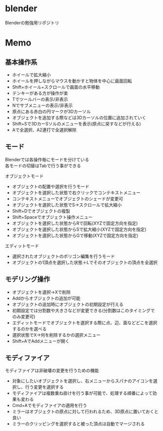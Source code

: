 # blender

Blenderの勉強用リポジトリ

# Memo

## 基本操作系

- ホイールで拡大縮小
- ホイールを押しながらマウスを動かすと物体を中心に画面回転
- Shift+ホイール+スクロールで画面の水平移動
- テンキーがある方が操作が楽
- Tでツールバーの表示/非表示
- Nでサブメニューの表示/非表示
- 原点にある赤白の円マークが3Dカーソル
- オブジェクトを追加する際などは3Dカーソルの位置に追加されていく
- Shift+Sで3DカーSソルのメニューを表示(原点に戻すなどが行える)
- Aで全選択、A2連打で全選択解除

## モード

Blenderでは各操作毎にモードを分けている  
各モードの切替はTabで行う事ができる  

オブジェクトモード
- オブジェクトの配置や選択を行うモード
- オブジェクトを選択した状態で右クリックでコンテキストメニュー
- コンテキストメニューでオブジェクトのシェードが変更可
- オブジェクトを選択した状態でS->スクロールで拡大縮小
- Shift+Dでオブジェクトの複製
- Shift+Spaceでオブジェクト操作メニュー
- オブジェクトを選択した状態からRで回転(XYZで固定方向を指定)
- オブジェクトを選択した状態からSで拡大縮小(XYZで固定方向を指定)
- オブジェクトを選択した状態からGで移動(XYZで固定方向を指定)

エディットモード
- 選択されたオブジェクトのポリゴン編集を行うモード
- オブジェクトの1頂点を選択した状態＋Lでそのオブジェクトの頂点を全選択

## モデリング操作

- オブジェクトを選択->Xで削除
- Addからオブジェクトの追加が可能
- オブジェクトの追加時にオブジェクトの初期設定が行える
- 初期設定では分割数や大きさなどが変更できる(分割数はこのタイミングでのみ変更可)
- エディットモードでオブジェクトを選択する際に点、辺、面などどこを選択するのかを選べる
- 選択状態でX->何を削除するかの選択メニュー
- Shift+AでAddメニューが開く

## モディファイア

モディファイアは非破壊の変更を行うための機能

- 対象にしたいオブジェクトを選択し、右メニューからスパナのアイコンを選択し、行う変更を選択する
- モディファイアは複数重ね掛けを行う事が可能で、処理する順番によって効果も変わる
- Cmd+Aでモディファイアの適用を行う
- ミラーはオブジェクトの原点に対して行われるため、3D原点に置いておくと良い
- ミラーのクリッピングを選択すると被った頂点は自動でマージされる